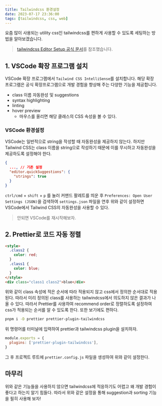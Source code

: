 ```yaml
---
title: Tailwindcss 환경설정
date: 2023-07-17 23:36:00
tags: [tailwindcss, css, web]
---
```


요즘 많이 사용되는 utility css인 tailwindcss를 편하게 사용할 수 있도록 세팅하는 방법을 알아보겠습니다.

> [tailwindcss Editor Setup 공식 문서](https://tailwindcss.com/docs/editor-setup)를 참조했습니다.

## 1. VSCode 확장 프로그램 설치

VSCode 확장 프로그램에서 `Tailwind CSS IntelliSense`를 설치합니다. 해당 확장 프로그램은 공식 확장프로그램으로 개발 경험을 향상해 주는 다양한 기능을 제공합니다.

- class 이름 자동완성 및 suggestions
- syntax highlighting
- linting
- hover preview
  - 마우스를 올리면 해당 클래스의 CSS 속성을 볼 수 있다.

### VSCode 환경설정

VSCode는 일반적으로 string을 작성할 때 자동완성을 제공하지 않는다. 하지만 Tailwind CSS는 class 이름을 string으로 작성하기 때문에 이를 무시하고 자동완성을 제공하도록 설정해야 한다.

```settings.json
{
  ..., // 기존 설정
  "editor.quickSuggestions": {
    "strings": true
  }
}
```

`ctrl/cmd` + `shift` + `p` 를 눌러 커맨드 팔레트를 띄운 후 `Preferences: Open User Settings (JSON)`을 검색하여 `settings.json` 파일을 연후 위와 같이 설정하면 VSCode에서 Tailwind CSS의 자동완성을 사용할 수 있다.

> 안되면 VSCode를 재시작해보자.

## 2. Prettier로 코드 자동 정렬

```html
<style>
  .class2 {
    color: red;
  }
  .class1 {
    color: blue;
  }
</style>
<div class="class1 class2">blue</div>
```

위와 같이 class 속성에 적은 순서에 따라 적용되지 않고 css에서 정의한 순서대로 적용된다. 따라서 미리 정의된 class를 사용하는 tailwindcss에서 의도하지 않은 결과가 나올 수 있다. 따라서 Prettier를 사용하여 recommend order로 정렬하도록 설정하여 css가 적용되는 순서를 알 수 있도록 한다. 또한 보기에도 편하다.

```bash
pnpm i -D prettier prettier-plugin-tailwindcss
```

위 명령어를 터미널에 입력하여 prettier과 tailwindcss plugin을 설치하자.

```prettier.config.js
module.exports = {
  plugins: ['prettier-plugin-tailwindcss'],
}
```

그 후 프로젝트 루트에 `prettier.config.js` 파일을 생성하여 위와 같이 설정한다.

## 마무리

위와 같은 기능들을 사용하지 않으면 tailwindcss에 적응하기도 어렵고 왜 개발 경험이 좋다고 하는지 알기 힘들다. 따라서 위와 같은 설정을 통해 suggestion과 sorting 기능을 필히 사용해 보자!
